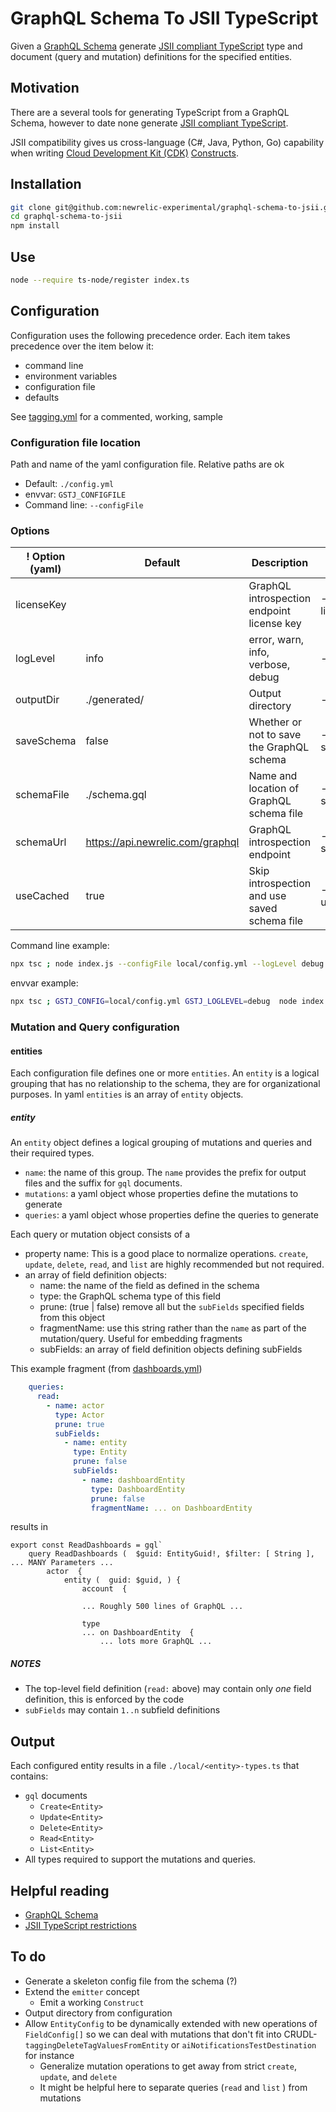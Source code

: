 # GraphQL Schema To JSII TypeScript

Given a [GraphQL Schema](https://graphql.org/learn/schema/) generate  [JSII compliant TypeScript](https://aws.github.io/jsii/user-guides/lib-author/typescript-restrictions/) type and document (query and mutation) definitions for the
specified entities.

## Motivation

There are a several tools for generating TypeScript from a GraphQL Schema, however to date none generate [JSII compliant TypeScript](https://aws.github.io/jsii/user-guides/lib-author/typescript-restrictions/).

JSII compatibility gives us cross-language (C#, Java, Python, Go) capability when writing [Cloud Development Kit (CDK)](https://aws.amazon.com/cdk/) [Constructs](https://constructs.dev/).

## Installation

```bash
git clone git@github.com:newrelic-experimental/graphql-schema-to-jsii.git
cd graphql-schema-to-jsii
npm install
```

## Use

```bash
node --require ts-node/register index.ts 
```

## Configuration

Configuration uses the following precedence order. Each item takes precedence over the item below it:

- command line
- environment variables
- configuration file
- defaults

See [tagging.yml](./config-samples/tagging.yml) for a commented, working, sample

### Configuration file location

Path and name of the yaml configuration file. Relative paths are ok

- Default: `./config.yml`
- envvar: `GSTJ_CONFIGFILE`
- Command line: `--configFile`

### Options

| ! Option (yaml) | Default                          | Description                                  | Command line | envvar          |
|-----------------|----------------------------------|----------------------------------------------|--------------|-----------------|
| licenseKey      |                                  | GraphQL introspection endpoint license key   | --licenseKey | GSTJ_LICENSEKEY |
| logLevel        | info                             | error, warn, info, verbose, debug            | --logLevel   | GSTJ_LOGLEVEL   |
| outputDir       | ./generated/                     | Output directory                             | --outputDir  | GSTJ_OUTPUTDIR  |
| saveSchema      | false                            | Whether or not to save the GraphQL schema    | --saveSchema | GSTJ_SAVESCHEMA |
| schemaFile      | ./schema.gql                     | Name and location of GraphQL schema file     | --schemaFile | GSTJ_SCHEMAFILE |
| schemaUrl       | https://api.newrelic.com/graphql | GraphQL introspection endpoint               | --schemaUrl  | GSTJ_SCHEMAURL  |
| useCached       | true                             | Skip introspection and use saved schema file | --useCached  | GSTJ_USECACHED  |

Command line example:

```bash
npx tsc ; node index.js --configFile local/config.yml --logLevel debug
```

envvar example:

```bash
npx tsc ; GSTJ_CONFIG=local/config.yml GSTJ_LOGLEVEL=debug  node index.js 
```

### Mutation and Query configuration

#### entities

Each configuration file defines one or more `entities`. An `entity` is a logical grouping that has no relationship to the schema, they are for organizational purposes. In yaml `entities` is an array of `entity` objects.

##### entity

An `entity` object defines a logical grouping of mutations and queries and their required types.

- `name`: the name of this group. The `name` provides the prefix for output files and the suffix for `gql` documents.
- `mutations`: a yaml object whose properties define the mutations to generate
- `queries`: a yaml object whose properties define the queries to generate

Each query or mutation object consists of a

- property name:  This is a good place to normalize operations. `create`, `update`, `delete`, `read`, and `list` are highly recommended but not required.
- an array of field definition objects:
    - name: the name of the field as defined in the schema
    - type: the GraphQL schema type of this field
    - prune: (true | false) remove all but the `subFields` specified fields from this object
    - fragmentName: use this string rather than the `name` as part of the mutation/query. Useful for embedding fragments
    - subFields: an array of field definition objects defining subFields

This example fragment (from [dashboards.yml](./config-samples/dashboards.yml))

```yaml
    queries:
      read:
        - name: actor
          type: Actor
          prune: true
          subFields:
            - name: entity
              type: Entity
              prune: false
              subFields:
                - name: dashboardEntity
                  type: DashboardEntity
                  prune: false
                  fragmentName: ... on DashboardEntity
```

results in

```
export const ReadDashboards = gql`
    query ReadDashboards (  $guid: EntityGuid!, $filter: [ String ], ... MANY Parameters ...
        actor  {
            entity (  guid: $guid, ) {
                account  {

                ... Roughly 500 lines of GraphQL ...

                type
                ... on DashboardEntity  {
                    ... lots more GraphQL ...
```

##### NOTES

- The top-level field definition (`read:` above) may contain only _one_ field definition, this is enforced by the code
- `subFields` may contain `1..n` subfield definitions

## Output

Each configured entity results in a file `./local/<entity>-types.ts` that contains:

- `gql` documents
    - `Create<Entity>`
    - `Update<Entity>`
    - `Delete<Entity>`
    - `Read<Entity>`
    - `List<Entity>`
- All types required to support the mutations and queries.

## Helpful reading

- [GraphQL Schema](https://graphql.org/learn/schema/)
- [JSII TypeScript restrictions](https://aws.github.io/jsii/user-guides/lib-author/typescript-restrictions/)

## To do

- Generate a skeleton config file from the schema (?)
- Extend the `emitter` concept
    - Emit a working `Construct`
- Output directory from configuration
- Allow `EntityConfig` to be dynamically extended with new operations of `FieldConfig[]` so we can deal with mutations that don't fit into CRUDL- `taggingDeleteTagValuesFromEntity` or `aiNotificationsTestDestination` for instance
    - Generalize mutation operations to get away from strict `create`, `update`, and `delete`
    - It might be helpful here to separate queries (`read` and `list` ) from mutations